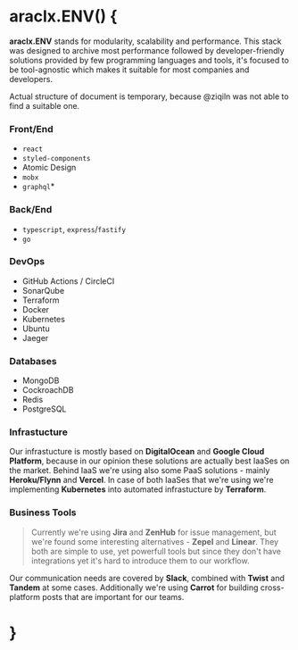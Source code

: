 # araclx.ENV() {

**araclx.ENV** stands for modularity, scalability and performance. This stack was designed to archive most performance followed by developer-friendly solutions provided by few programming languages and tools, it's focused to be tool-agnostic which makes it suitable for most companies and developers.

Actual structure of document is temporary, because @ziqiln was not able to find a suitable one.

### Front/End

- `react`
- `styled-components`
- Atomic Design
- `mobx`
- `graphql`\*

### Back/End

- `typescript`, `express`/`fastify`
- `go`

### DevOps

- GitHub Actions / CircleCI
- SonarQube
- Terraform
- Docker
- Kubernetes
- Ubuntu
- Jaeger

### Databases

- MongoDB
- CockroachDB
- Redis
- PostgreSQL

### Infrastucture

Our infrastucture is mostly based on **DigitalOcean** and **Google Cloud Platform**, because in our opinion these solutions are actually best IaaSes on the market. Behind IaaS we're using also some PaaS solutions - mainly **Heroku/Flynn** and **Vercel**. In case of both IaaSes that we're using we're implementing **Kubernetes** into automated infrastucture by **Terraform**.

### Business Tools

> Currently we're using **Jira** and **ZenHub** for issue management, but we're found some interesting alternatives - **Zepel** and **Linear**. They both are simple to use, yet powerfull tools but since they don't have integrations yet it's hard to introduce them to our workflow.

Our communication needs are covered by **Slack**, combined with **Twist** and **Tandem** at some cases. Additionally we're using **Carrot** for building cross-platform posts that are important for our teams.

# }
